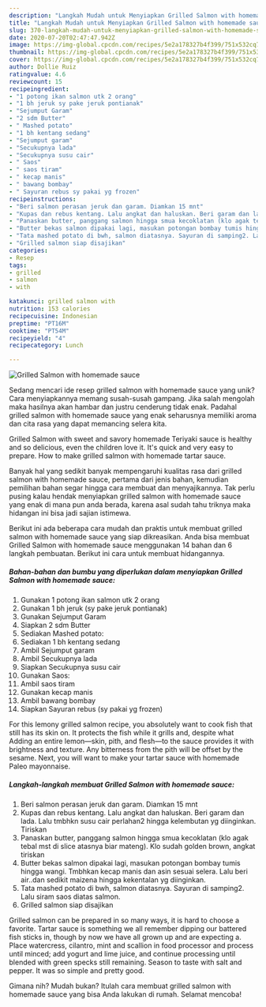 ```yaml
---
description: "Langkah Mudah untuk Menyiapkan Grilled Salmon with homemade sauce, Sempurna"
title: "Langkah Mudah untuk Menyiapkan Grilled Salmon with homemade sauce, Sempurna"
slug: 370-langkah-mudah-untuk-menyiapkan-grilled-salmon-with-homemade-sauce-sempurna
date: 2020-07-20T02:47:47.942Z
image: https://img-global.cpcdn.com/recipes/5e2a178327b4f399/751x532cq70/grilled-salmon-with-homemade-sauce-foto-resep-utama.jpg
thumbnail: https://img-global.cpcdn.com/recipes/5e2a178327b4f399/751x532cq70/grilled-salmon-with-homemade-sauce-foto-resep-utama.jpg
cover: https://img-global.cpcdn.com/recipes/5e2a178327b4f399/751x532cq70/grilled-salmon-with-homemade-sauce-foto-resep-utama.jpg
author: Dollie Ruiz
ratingvalue: 4.6
reviewcount: 15
recipeingredient:
- "1 potong ikan salmon utk 2 orang"
- "1 bh jeruk sy pake jeruk pontianak"
- "Sejumput Garam"
- "2 sdm Butter"
- " Mashed potato"
- "1 bh kentang sedang"
- "Sejumput garam"
- "Secukupnya lada"
- "Secukupnya susu cair"
- " Saos"
- " saos tiram"
- " kecap manis"
- " bawang bombay"
- " Sayuran rebus sy pakai yg frozen"
recipeinstructions:
- "Beri salmon perasan jeruk dan garam. Diamkan 15 mnt"
- "Kupas dan rebus kentang. Lalu angkat dan haluskan. Beri garam dan lada. Lalu tmbhkn susu cair perlahan2 hingga kelembutan yg diinginkan. Tiriskan"
- "Panaskan butter, panggang salmon hingga smua kecoklatan (klo agak tebal mst di slice atasnya biar mateng). Klo sudah golden brown, angkat tiriskan"
- "Butter bekas salmon dipakai lagi, masukan potongan bombay tumis hingga wangi. Tmbhkan kecap manis dan asin sesuai selera. Lalu beri air..dan sedikit maizena hingga kekentalan yg diinginkan."
- "Tata mashed potato di bwh, salmon diatasnya. Sayuran di samping2. Lalu siram saos diatas salmon."
- "Grilled salmon siap disajikan"
categories:
- Resep
tags:
- grilled
- salmon
- with

katakunci: grilled salmon with 
nutrition: 153 calories
recipecuisine: Indonesian
preptime: "PT16M"
cooktime: "PT54M"
recipeyield: "4"
recipecategory: Lunch

---
```



![Grilled Salmon with homemade sauce](https://img-global.cpcdn.com/recipes/5e2a178327b4f399/751x532cq70/grilled-salmon-with-homemade-sauce-foto-resep-utama.jpg)

Sedang mencari ide resep grilled salmon with homemade sauce yang unik? Cara menyiapkannya memang susah-susah gampang. Jika salah mengolah maka hasilnya akan hambar dan justru cenderung tidak enak. Padahal grilled salmon with homemade sauce yang enak seharusnya memiliki aroma dan cita rasa yang dapat memancing selera kita.

Grilled Salmon with sweet and savory homemade Teriyaki sauce is healthy and so delicious, even the children love it. It&#39;s quick and very easy to prepare. How to make grilled salmon with homemade tartar sauce.

Banyak hal yang sedikit banyak mempengaruhi kualitas rasa dari grilled salmon with homemade sauce, pertama dari jenis bahan, kemudian pemilihan bahan segar hingga cara membuat dan menyajikannya. Tak perlu pusing kalau hendak menyiapkan grilled salmon with homemade sauce yang enak di mana pun anda berada, karena asal sudah tahu triknya maka hidangan ini bisa jadi sajian istimewa.


Berikut ini ada beberapa cara mudah dan praktis untuk membuat grilled salmon with homemade sauce yang siap dikreasikan. Anda bisa membuat Grilled Salmon with homemade sauce menggunakan 14 bahan dan 6 langkah pembuatan. Berikut ini cara untuk membuat hidangannya.

<!--inarticleads1-->

##### Bahan-bahan dan bumbu yang diperlukan dalam menyiapkan Grilled Salmon with homemade sauce:

1. Gunakan 1 potong ikan salmon utk 2 orang
1. Gunakan 1 bh jeruk (sy pake jeruk pontianak)
1. Gunakan Sejumput Garam
1. Siapkan 2 sdm Butter
1. Sediakan  Mashed potato:
1. Sediakan 1 bh kentang sedang
1. Ambil Sejumput garam
1. Ambil Secukupnya lada
1. Siapkan Secukupnya susu cair
1. Gunakan  Saos:
1. Ambil  saos tiram
1. Gunakan  kecap manis
1. Ambil  bawang bombay
1. Siapkan  Sayuran rebus (sy pakai yg frozen)


For this lemony grilled salmon recipe, you absolutely want to cook fish that still has its skin on. It protects the fish while it grills and, despite what Adding an entire lemon—skin, pith, and flesh—to the sauce provides it with brightness and texture. Any bitterness from the pith will be offset by the sesame. Next, you will want to make your tartar sauce with homemade Paleo mayonnaise. 

<!--inarticleads2-->

##### Langkah-langkah membuat Grilled Salmon with homemade sauce:

1. Beri salmon perasan jeruk dan garam. Diamkan 15 mnt
1. Kupas dan rebus kentang. Lalu angkat dan haluskan. Beri garam dan lada. Lalu tmbhkn susu cair perlahan2 hingga kelembutan yg diinginkan. Tiriskan
1. Panaskan butter, panggang salmon hingga smua kecoklatan (klo agak tebal mst di slice atasnya biar mateng). Klo sudah golden brown, angkat tiriskan
1. Butter bekas salmon dipakai lagi, masukan potongan bombay tumis hingga wangi. Tmbhkan kecap manis dan asin sesuai selera. Lalu beri air..dan sedikit maizena hingga kekentalan yg diinginkan.
1. Tata mashed potato di bwh, salmon diatasnya. Sayuran di samping2. Lalu siram saos diatas salmon.
1. Grilled salmon siap disajikan


Grilled salmon can be prepared in so many ways, it is hard to choose a favorite. Tartar sauce is something we all remember dipping our battered fish sticks in, though by now we have all grown up and are expecting a. Place watercress, cilantro, mint and scallion in food processor and process until minced; add yogurt and lime juice, and continue processing until blended with green specks still remaining. Season to taste with salt and pepper. It was so simple and pretty good. 

Gimana nih? Mudah bukan? Itulah cara membuat grilled salmon with homemade sauce yang bisa Anda lakukan di rumah. Selamat mencoba!
